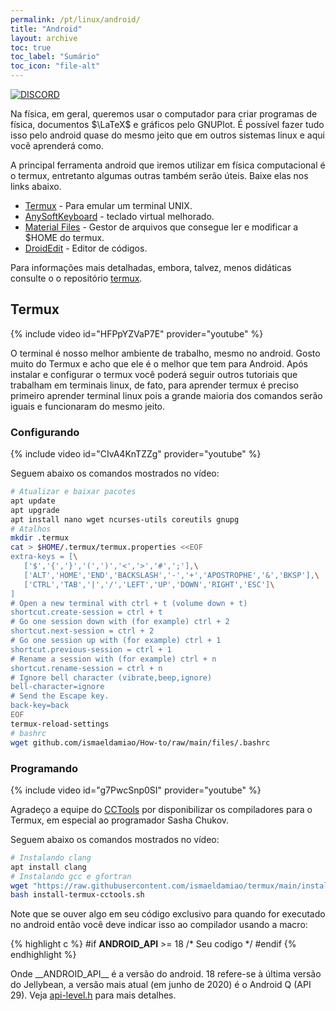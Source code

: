 ```yaml
---
permalink: /pt/linux/android/
title: "Android"
layout: archive
toc: true
toc_label: "Sumário"
toc_icon: "file-alt"
---
```


[![DISCORD](https://img.shields.io/discord/765774817910980618?label=discord)](https://discord.gg/Hf9E33N)

Na física, em geral, queremos usar o computador para criar programas de física, documentos $\LaTeX$ e gráficos pelo GNUPlot. É possível fazer tudo isso pelo android quase do mesmo jeito que em outros sistemas linux e aqui você aprenderá como.

A principal ferramenta android que iremos utilizar em física computacional é o termux, entretanto algumas outras também serão úteis. Baixe elas nos links abaixo.

* [Termux](https://f-droid.org/repository/browse/?fdid=com.termux) - Para emular um terminal UNIX.
* [AnySoftKeyboard](http://anysoftkeyboard.github.io/download/) - teclado virtual melhorado.
* [Material Files](https://github.com/zhanghai/MaterialFiles) - Gestor de arquivos que consegue ler e modificar a $HOME do termux.
* [DroidEdit](https://play.google.com/store/apps/details?id=com.aor.droidedit.pro) - Editor de códigos.

Para informações mais detalhadas, embora, talvez, menos didáticas consulte o o repositório [termux](https://github.com/ismaeldamiao/termux).

## Termux

{% include video id="HFPpYZVaP7E" provider="youtube" %}

O terminal é nosso melhor ambiente de trabalho, mesmo no android. Gosto muito do Termux e acho que ele é o melhor que tem para Android.
Após instalar e configurar o termux você poderá seguir outros tutoriais que trabalham em terminais linux, de fato, para aprender termux é preciso primeiro aprender terminal linux pois a grande maioria dos comandos serão iguais e funcionaram do mesmo jeito.

### Configurando

{% include video id="CIvA4KnTZZg" provider="youtube" %}

Seguem abaixo os comandos mostrados no vídeo:

```bash
# Atualizar e baixar pacotes
apt update
apt upgrade
apt install nano wget ncurses-utils coreutils gnupg
# Atalhos
mkdir .termux
cat > $HOME/.termux/termux.properties <<EOF
extra-keys = [\
   ['$','{','}','(',')','<','>','#',';'],\
   ['ALT','HOME','END','BACKSLASH','-','+','APOSTROPHE','&','BKSP'],\
   ['CTRL','TAB','|','/','LEFT','UP','DOWN','RIGHT','ESC']\
]
# Open a new terminal with ctrl + t (volume down + t)
shortcut.create-session = ctrl + t
# Go one session down with (for example) ctrl + 2
shortcut.next-session = ctrl + 2
# Go one session up with (for example) ctrl + 1
shortcut.previous-session = ctrl + 1
# Rename a session with (for example) ctrl + n
shortcut.rename-session = ctrl + n
# Ignore bell character (vibrate,beep,ignore)
bell-character=ignore
# Send the Escape key.
back-key=back
EOF
termux-reload-settings
# bashrc
wget github.com/ismaeldamiao/How-to/raw/main/files/.bashrc
```

### Programando

{% include video id="g7PwcSnp0SI" provider="youtube" %}

Agradeço a equipe do [CCTools](https://cctools.info/) por disponibilizar os compiladores para o Termux, em especial ao programador Sasha Chukov.

Seguem abaixo os comandos mostrados no vídeo:

```bash
# Instalando clang
apt install clang
# Instalando gcc e gfortran
wget "https://raw.githubusercontent.com/ismaeldamiao/termux/main/install-termux-cctools.sh"
bash install-termux-cctools.sh
```

Note que se ouver algo em seu código exclusivo para quando for executado no android então você deve indicar isso ao compilador usando a macro:

{% highlight c %}
#if __ANDROID_API__ >= 18
   /* Seu codigo */
#endif
{% endhighlight %}

Onde \_\_ANDROID_API\_\_ é a versão do android. 18 refere-se à última versão do Jellybean, a versão mais atual (em junho de 2020) é o Android Q (API 29). Veja [api-level.h](https://android.googlesource.com/platform/bionic/+/refs/heads/master/libc/include/android/api-level.h) para mais detalhes.
